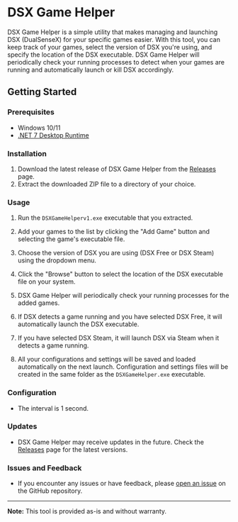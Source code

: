 # DSX Game Helper

DSX Game Helper is a simple utility that makes managing and launching DSX (DualSenseX) for your specific games easier. With this tool, you can keep track of your games, select the version of DSX you're using, and specify the location of the DSX executable. DSX Game Helper will periodically check your running processes to detect when your games are running and automatically launch or kill DSX accordingly.

## Getting Started

### Prerequisites

- Windows 10/11
- [.NET 7 Desktop Runtime](https://dotnet.microsoft.com/en-us/download/dotnet/thank-you/runtime-desktop-7.0.14-windows-x64-installer)

### Installation

1. Download the latest release of DSX Game Helper from the [Releases](https://github.com/raritytiks/dsx-game-helper/releases) page.
2. Extract the downloaded ZIP file to a directory of your choice.

### Usage

1. Run the `DSXGameHelperv1.exe` executable that you extracted.

2. Add your games to the list by clicking the "Add Game" button and selecting the game's executable file.

3. Choose the version of DSX you are using (DSX Free or DSX Steam) using the dropdown menu.

4. Click the "Browse" button to select the location of the DSX executable file on your system.

5. DSX Game Helper will periodically check your running processes for the added games.

6. If DSX detects a game running and you have selected DSX Free, it will automatically launch the DSX executable.

7. If you have selected DSX Steam, it will launch DSX via Steam when it detects a game running.

8. All your configurations and settings will be saved and loaded automatically on the next launch. Configuration and settings files will be created in the same folder as the `DSXGameHelper.exe` executable.

### Configuration

- The interval is 1 second.

### Updates

- DSX Game Helper may receive updates in the future. Check the [Releases](https://github.com/raritytiks/dsx-game-helper/releases) page for the latest versions.

### Issues and Feedback

- If you encounter any issues or have feedback, please [open an issue](https://github.com/raritytiks/dsx-game-helper/issues) on the GitHub repository.

---

**Note:** This tool is provided as-is and without warranty.
